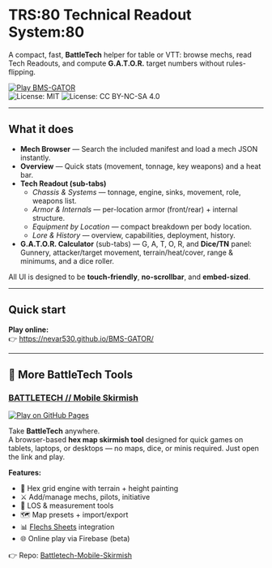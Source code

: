 # TRS:80 Technical Readout System:80

A compact, fast, **BattleTech** helper for table or VTT: browse mechs, read Tech Readouts, and compute **G.A.T.O.R.** target numbers without rules-flipping.

[![Play BMS-GATOR](https://img.shields.io/badge/%E2%96%B6%EF%B8%8F%20Play%20BMS--GATOR-0b63f6?style=for-the-badge)](https://nevar530.github.io/BMS-GATOR/)
<br>
![License: MIT](https://img.shields.io/badge/Code-MIT-brightgreen)
![License: CC BY-NC-SA 4.0](https://img.shields.io/badge/Data-CC%20BY--NC--SA%204.0-orange)

---

## What it does

- **Mech Browser** — Search the included manifest and load a mech JSON instantly.
- **Overview** — Quick stats (movement, tonnage, key weapons) and a heat bar.
- **Tech Readout (sub-tabs)**  
  - *Chassis & Systems* — tonnage, engine, sinks, movement, role, weapons list.  
  - *Armor & Internals* — per-location armor (front/rear) + internal structure.  
  - *Equipment by Location* — compact breakdown per body location.  
  - *Lore & History* — overview, capabilities, deployment, history.
- **G.A.T.O.R. Calculator** (sub-tabs) — G, A, T, O, R, and **Dice/TN** panel:
  Gunnery, attacker/target movement, terrain/heat/cover, range & minimums, and a dice roller.

All UI is designed to be **touch-friendly**, **no-scrollbar**, and **embed-sized**.

---

## Quick start

**Play online:**  
👉 https://nevar530.github.io/BMS-GATOR/

---

## 🔗 More BattleTech Tools

### [BATTLETECH // Mobile Skirmish](https://nevar530.github.io/Battletech-Mobile-Skirmish/)
[![Play on GitHub Pages](https://img.shields.io/badge/Play%20Now-GitHub%20Pages-brightgreen?style=for-the-badge)](https://nevar530.github.io/Battletech-Mobile-Skirmish/)

Take **BattleTech** anywhere.  
A browser-based **hex map skirmish tool** designed for quick games on tablets, laptops, or desktops — no maps, dice, or minis required. Just open the link and play.

**Features:**
- 🎲 Hex grid engine with terrain + height painting
- ⚔️ Add/manage mechs, pilots, initiative
- 🔭 LOS & measurement tools
- 🗺 Map presets + import/export
- 📊 [Flechs Sheets](https://sheets.flechs.net) integration
- 🌐 Online play via Firebase (beta)

👉 Repo: [Battletech-Mobile-Skirmish](https://github.com/nevar530/Battletech-Mobile-Skirmish)